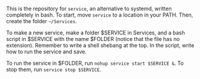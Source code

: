 This is the repository for `service`, an alternative to systemd, written completely in bash. To start,  move `service` to a location in your PATH. Then, create the folder `~/Services`.

To make a new service, make a folder $SERVICE in Services, and a bash script in $SERVICE with the name $FOLDER (notice that the file has no extension). Remember to write a shell shebang at the top. In the script, write how to run the service and save. 

To run the service in $FOLDER, run `nohup service start $SERVICE &`. To stop them, run `service stop $SERVICE`.
